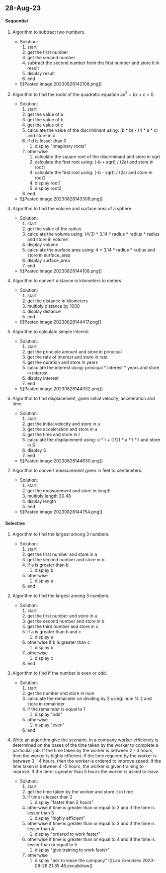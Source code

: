 ## 28-Aug-23
#### Sequential

1) Algorithm to subtract two numbers.
	- Solution:
		1) start
		2) get the first number
		3) get the second number
		4) subtract the second number from the first number and store it in result
		5) display result
		6) end
	- ![[Pasted image 20230828142108.png]]

2) Algorithm to find the roots of the quadratic equation ax$^2$ + bx + c = 0.
	- Solution:
		1) start
		2) get the value of a
		3) get the value of b
		4) get the value of c
		5) calculate the value of the discriminant using: (b * b) - (4 * a * c) and store in d
		6) if d is lesser than 0
			1) display "imaginary roots"
		7) otherwise
			1) calculate the square root of the discriminant and store in sqrt
			2) calculate the first root using: (-b + sqrt) / (2a) and store in root1
			3) calculate the first root using: (-b - sqrt) / (2s) and store in root2
			4) display root1
			5) display root2
		8) end
	- ![[Pasted image 20230828143306.png]]

3) Algorithm to find the volume and surface area of a sphere.
	- Solution:
		1) start
		2) get the value of the radius
		3) calculate the volume using: (4/3) * 3.14 * radius * radius * radius and store in volume
		4) display volume
		5) calculate the surface area using: 4 * 3.14 * radius * radius and store in surface_area
		6) display surface_area
		7) end
	- ![[Pasted image 20230828144108.png]]

4) Algorithm to convert distance in kilometers to meters.
	- Solution:
		1) start
		2) get the distance in kilometers
		3) multiply distance by 1000
		4) display distance
		5) end
	- ![[Pasted image 20230828144417.png]]

5) Algorithm to calculate simple interest.
	- Solution:
		1) start
		2) get the principle amount and store in principal
		3) get the rate of interest and store in rate
		4) get the duration and store in years
		5) calculate the interest using: principal * interest * years and store in interest
		6) display interest
		7) end
	- ![[Pasted image 20230828144332.png]]

6) Algorithm to find displacement, given initial velocity, acceleration and time.
	- Solution:
		1) start
		2) get the initial velocity and store in u
		3) get the acceleration and store in a
		4) get the time and store in t
		5) calculate the displacement using: u * t + (1/2) * a * t * t and store in S
		6) display S
		7) end
	- ![[Pasted image 20230828144630.png]]

7) Algorithm to convert measurement given in feet to centimeters.
	- Solution:
		1) start
		2) get the measurement and store in length
		3) multiply length 30.48
		4) display length
		5) end
	- ![[Pasted image 20230828144754.png]]

#### Selective

1) Algorithm to find the largest among 3 numbers.
	- Solution:
		1) start
		2) get the first number and store in a
		3) get the second number and store in b
		4) if a is greater than b
			1) display b
		5) otherwise
			1) display a
		6) end

2) Algorithm to find the largest among 3 numbers.
	- Solution:
		1) start
		2) get the first number and store in a
		3) get the second number and store in b
		4) get the third number and store in c
		5) if a is greater than b and c
			1) display a
		6) otherwise if b is greater than c
			1) display b
		7) otherwise
			1) display c
		8) end

3) Algorithm to find if the number is even or odd.
	- Solution:
		1) start
		2) get the number and store in num
		3) calculate the remainder on dividing by 2 using: num % 2 and store in remainder
		4) if the remainder is equal to 1
			1) display "odd"
		5) otherwise
			1) display "even"
		6) end

4) Write an algorithm give the scenario. In a company worker efficiency is determined on the bases of the time taken by the worker to complete a particular job. If the time taken by the worker is between 2 - 3 hours, then the worker is highly efficient. If the time required by the worker is between 3 - 4 hours, then the worker is ordered to improve speed. If the time taken is between 4 -5 hours, the worker is given training to improve. If the time is greater than 5 hours the worker is asked to leave.
	- Solution:
		1) start
		2) get the time taken by the worker and store it in time
		3) if time is lesser than 2
			1) display "faster than 2 hours"
		4) otherwise if time is greater than or equal to 2 and if the time is lesser than 3
			1) display "highly efficient"
		5) otherwise if time is greater than or equal to 3 and if the time is lesser than 4
			1) display "ordered to work faster"
		6) otherwise if time is greater than or equal to 4 and if the time is lesser than or equal to 5
			1) display "give training to work faster"
		7) otherwise
			1) display "ask to leave the company"
![[Lab Exercises 2023-08-28 21.35.46.excalidraw]]
